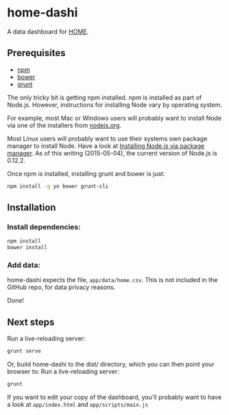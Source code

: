 # home-dashi
A data dashboard for [HOME](http://home.org.sg/).

## Prerequisites

 * [npm](https://www.npmjs.com/)
 * [bower](http://bower.io/)
 * [grunt](http://gruntjs.com/)
 
The only tricky bit is getting npm installed. npm is installed as part of Node.js. However, instructions for installing Node vary by operating system. 

For example, most Mac or Windows users will probably want to install Node via one of the installers from [nodejs.org](https://nodejs.org/).

Most Linux users will probably want to use their systems own package manager to install Node. Have a look at [Installing Node.js via package manager](https://github.com/joyent/node/wiki/Installing-Node.js-via-package-manager). As of this writing (2015-05-04), the current version of Node.js is 0.12.2. 

Once npm is installed, installing grunt and bower is just:

```bash
npm install -g yo bower grunt-cli
```

## Installation
### Install  dependencies:
```bash
npm install
bower install
```

### Add data:
home-dashi expects the file, `app/data/home.csv`. This is not included in the GitHub repo, for data privacy reasons.

Done!

## Next steps 
Run a live-reloading server:
```bash
grunt serve
```

Or, build home-dashi to the dist/ directory, which you can then point your browser to:
Run a live-reloading server:
```bash
grunt
```

If you want to edit your copy of the dashboard, you'll probably want to have a look at `app/index.html` and `app/scripts/main.js`